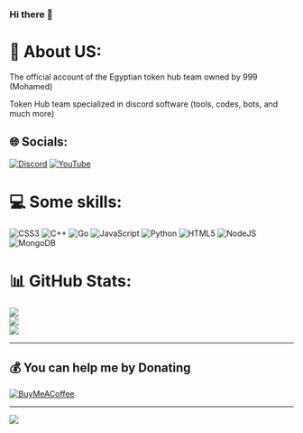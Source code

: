 ### Hi there 👋

# 💫 About US:

The official account of the Egyptian token hub team owned by 999 (Mohamed)

Token Hub team specialized in discord software (tools, codes, bots, and much more)

## 🌐 Socials:
[![Discord](https://img.shields.io/badge/Discord-%237289DA.svg?logo=discord&logoColor=white)](https://discord.gg/jXBp7yABVx) [![YouTube](https://img.shields.io/badge/YouTube-%23FF0000.svg?logo=YouTube&logoColor=white)](https://youtube.com/@token_hub) 

# 💻 Some skills:
![CSS3](https://img.shields.io/badge/css3-%231572B6.svg?style=flat&logo=css3&logoColor=white) ![C++](https://img.shields.io/badge/c++-%2300599C.svg?style=flat&logo=c%2B%2B&logoColor=white) ![Go](https://img.shields.io/badge/go-%2300ADD8.svg?style=flat&logo=go&logoColor=white) ![JavaScript](https://img.shields.io/badge/javascript-%23323330.svg?style=flat&logo=javascript&logoColor=%23F7DF1E) ![Python](https://img.shields.io/badge/python-3670A0?style=flat&logo=python&logoColor=ffdd54) ![HTML5](https://img.shields.io/badge/html5-%23E34F26.svg?style=flat&logo=html5&logoColor=white) ![NodeJS](https://img.shields.io/badge/node.js-6DA55F?style=flat&logo=node.js&logoColor=white) ![MongoDB](https://img.shields.io/badge/MongoDB-%234ea94b.svg?style=flat&logo=mongodb&logoColor=white)
# 📊 GitHub Stats:
![](https://github-readme-stats.vercel.app/api?username=TheTokenHub&theme=highcontrast&hide_border=false&include_all_commits=false&count_private=false)<br/>
![](https://github-readme-streak-stats.herokuapp.com/?user=TheTokenHub&theme=highcontrast&hide_border=false)<br/>
![](https://github-readme-stats.vercel.app/api/top-langs/?username=TheTokenHub&theme=highcontrast&hide_border=false&include_all_commits=false&count_private=false&layout=compact)

---

  ## 💰 You can help me by Donating
  [![BuyMeACoffee](https://img.shields.io/badge/Buy%20Me%20a%20Coffee-ffdd00?style=for-the-badge&logo=buy-me-a-coffee&logoColor=black)](https://buymeacoffee.com/tokenhubgim) 

---
  
[![](https://visitcount.itsvg.in/api?id=TheTokenHub&icon=2&color=12)](https://visitcount.itsvg.in)
